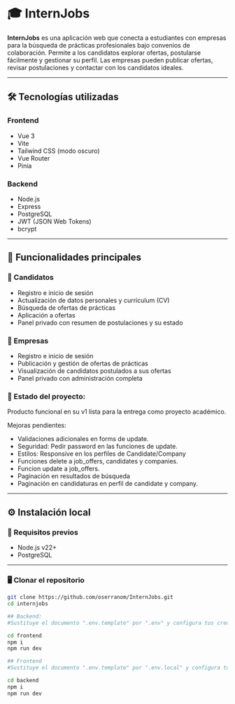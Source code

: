 # 🎓 InternJobs

**InternJobs** es una aplicación web que conecta a estudiantes con empresas para la búsqueda de prácticas profesionales bajo convenios de colaboración. Permite a los candidatos explorar ofertas, postularse fácilmente y gestionar su perfil. Las empresas pueden publicar ofertas, revisar postulaciones y contactar con los candidatos ideales.

---

## 🛠️ Tecnologías utilizadas

### Frontend
- Vue 3
- Vite
- Tailwind CSS (modo oscuro)
- Vue Router
- Pinia

### Backend
- Node.js
- Express
- PostgreSQL
- JWT (JSON Web Tokens)
- bcrypt

---

## 🚀 Funcionalidades principales

### 👤 Candidatos
- Registro e inicio de sesión
- Actualización de datos personales y currículum (CV)
- Búsqueda de ofertas de prácticas
- Aplicación a ofertas
- Panel privado con resumen de postulaciones y su estado

### 🏢 Empresas
- Registro e inicio de sesión
- Publicación y gestión de ofertas de prácticas
- Visualización de candidatos postulados a sus ofertas
- Panel privado con administración completa

### 🚧 Estado del proyecto:

Producto funcional en su v1 lista para la entrega como proyecto académico.

Mejoras pendientes:

- Validaciones adicionales en forms de update.
- Seguridad: Pedir password en las funciones de update.
- Estilos: Responsive en los perfiles de Candidate/Company
- Funciones delete a job_offers, candidates y companies.
- Funcion update a job_offers. 
- Paginación en resultados de búsqueda
- Paginación en candidaturas en perfil de candidate y company.

---

## ⚙️ Instalación local

### 🔧 Requisitos previos
- Node.js v22+
- PostgreSQL

---

### 🖥️ Clonar el repositorio

```bash
git clone https://github.com/oserranom/InternJobs.git
cd internjobs

## Backend:
#Sustituye el documento ".env.template" por ".env" y configura tus credenciales de conexión local.

cd frontend
npm i
npm run dev

## Frontend
#Sustituye el documento ".env.template" por ".env.local" y configura tus credenciales de conexión local.

cd backend
npm i
npm run dev







